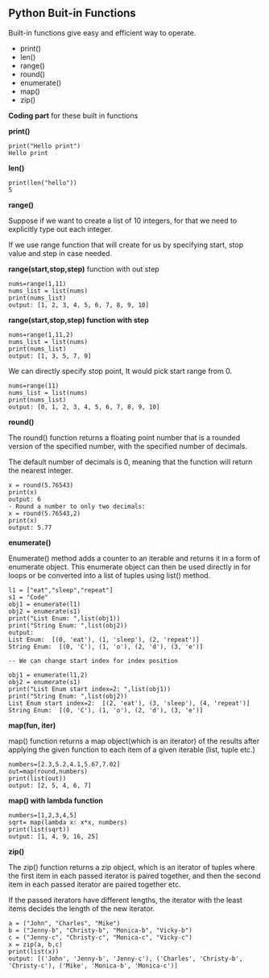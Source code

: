 ## Python Buit-in Functions
Built-in functions give easy and efficient way to operate.

- print()
- len()
- range()
- round()
- enumerate()
- map()
- zip() 

__Coding part__ for these built in functions

**print()**
```
print("Hello print")
Hello print
```
**len()**
 ```
print(len("hello"))
5
```
**range()**

Suppose if we want to create a list of 10 integers, for that we need to explicitly type out each integer.

If we use range function that will create for us by specifying start, stop value and step in case needed.

**range(start,stop,step)** function with out step
```
nums=range(1,11)
nums_list = list(nums)
print(nums_list)
output: [1, 2, 3, 4, 5, 6, 7, 8, 9, 10]
```
**range(start,stop,step) function with step**
 ```
nums=range(1,11,2)
nums_list = list(nums)
print(nums_list)
output: [1, 3, 5, 7, 9]
```
We can directly specify stop point, It would pick start range from 0.
```
nums=range(11)
nums_list = list(nums)
print(nums_list)
output: [0, 1, 2, 3, 4, 5, 6, 7, 8, 9, 10]
```
**round()**

The round() function returns a floating point number that is a rounded version of the specified number, with the specified number of decimals.

The default number of decimals is 0, meaning that the function will return the nearest integer.
```
x = round(5.76543)
print(x)
output: 6
- Round a number to only two decimals:
x = round(5.76543,2)
print(x)
output: 5.77
```
**enumerate()**

Enumerate() method adds a counter to an iterable and returns it in a form of enumerate object. This enumerate object can then be used directly in for loops or be converted into a list of tuples using list() method.

```
l1 = ["eat","sleep","repeat"] 
s1 = "Code"
obj1 = enumerate(l1)
obj2 = enumerate(s1)
print("List Enum: ",list(obj1))
print("String Enum: ",list(obj2))
output:
List Enum:  [(0, 'eat'), (1, 'sleep'), (2, 'repeat')]
String Enum:  [(0, 'C'), (1, 'o'), (2, 'd'), (3, 'e')]

-- We can change start index for index position

obj1 = enumerate(l1,2)
obj2 = enumerate(s1)
print("List Enum start index=2: ",list(obj1))
print("String Enum: ",list(obj2))
List Enum start index=2:  [(2, 'eat'), (3, 'sleep'), (4, 'repeat')]
String Enum:  [(0, 'C'), (1, 'o'), (2, 'd'), (3, 'e')]
```
**map(fun, iter)**

map() function returns a map object(which is an iterator) of the results after applying the given function to each item of a given iterable (list, tuple etc.)
```
numbers=[2.3,5.2,4.1,5.67,7.02]
out=map(round,numbers)
print(list(out))
output: [2, 5, 4, 6, 7]
```
**map() with lambda function**
```
numbers=[1,2,3,4,5]
sqrt= map(lambda x: x*x, numbers)
print(list(sqrt)) 
output: [1, 4, 9, 16, 25]
```
**zip()**

The zip() function returns a zip object, which is an iterator of tuples where the first item in each passed iterator is paired together, and then the second item in each passed iterator are paired together etc.

If the passed iterators have different lengths, the iterator with the least items decides the length of the new iterator.

```
a = ("John", "Charles", "Mike")
b = ("Jenny-b", "Christy-b", "Monica-b", "Vicky-b")
c = ("Jenny-c", "Christy-c", "Monica-c", "Vicky-c")
x = zip(a, b,c)
print(list(x))
output: [('John', 'Jenny-b', 'Jenny-c'), ('Charles', 'Christy-b', 'Christy-c'), ('Mike', 'Monica-b', 'Monica-c')]
```